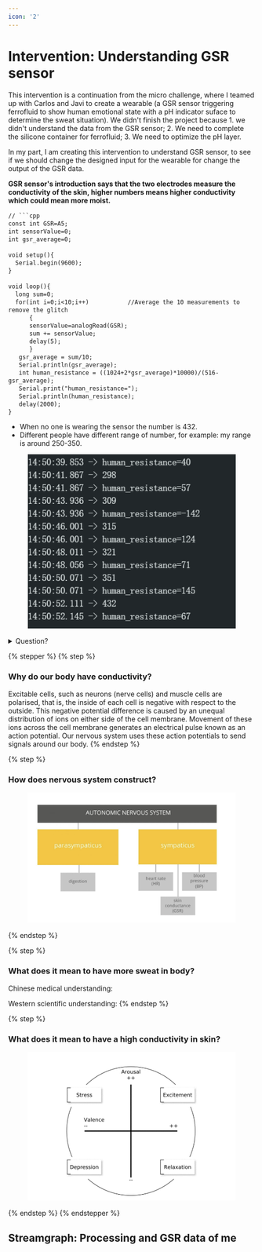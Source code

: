 ```yaml
---
icon: '2'
---
```


# Intervention: Understanding GSR sensor

This intervention is a continuation from the micro challenge, where I teamed up with Carlos and Javi to create a wearable (a GSR sensor triggering ferrofluid to show human emotional state with  a pH indicator suface to determine the sweat situation).  We didn't finish the project because 1. we didn't understand the data from the GSR sensor; 2. We need to complete the silicone container for ferrofluid; 3. We need to optimize the pH layer.

In my part, I am creating this intervention to understand GSR sensor, to see if we should change the designed input for the wearable for change the output of the GSR data.

**GSR sensor's introduction says that the two electrodes measure the conductivity of the skin, higher numbers means higher conductivity which could mean more moist.**&#x20;

````
// ```cpp
const int GSR=A5;
int sensorValue=0;
int gsr_average=0;

void setup(){
  Serial.begin(9600);
}

void loop(){
  long sum=0;
  for(int i=0;i<10;i++)           //Average the 10 measurements to remove the glitch
      {
      sensorValue=analogRead(GSR);
      sum += sensorValue;
      delay(5);
      }
   gsr_average = sum/10;
   Serial.println(gsr_average);
   int human_resistance = ((1024+2*gsr_average)*10000)/(516-gsr_average);
   Serial.print("human_resistance=");
   Serial.println(human_resistance);
   delay(2000);
}

````

* When no one is wearing the sensor the number is 432.
* Different people have different range of number, for example: my range is around 250-350.

<figure><img src="../../../.gitbook/assets/Screenshot 2025-02-12 152127.png" alt=""><figcaption></figcaption></figure>

<details>

<summary>Question?</summary>

Does the sensor tell emotion?

Some people always have sweat in hand, Some people don't.

</details>

{% stepper %}
{% step %}
### Why do our body have conductivity?

Excitable cells, such as neurons (nerve cells) and muscle cells are polarised, that is, the inside of each cell is negative with respect to the outside. This negative potential difference is caused by an unequal distribution of ions on either side of the cell membrane. Movement of these ions across the cell membrane generates an electrical pulse known as an action potential. Our nervous system uses these action potentials to send signals around our body.
{% endstep %}

{% step %}
### How does nervous system construct?

<figure><img src="../../../.gitbook/assets/Screenshot 2025-02-12 155135.png" alt=""><figcaption></figcaption></figure>
{% endstep %}

{% step %}
### What does it mean to have more sweat in body?

Chinese medical understanding:

Western scientific understanding:
{% endstep %}

{% step %}
### What does it mean to have a high conductivity in skin?

<figure><img src="../../../.gitbook/assets/Screenshot 2025-02-07 113827.png" alt=""><figcaption></figcaption></figure>


{% endstep %}
{% endstepper %}

## Streamgraph: Processing and GSR data of me


